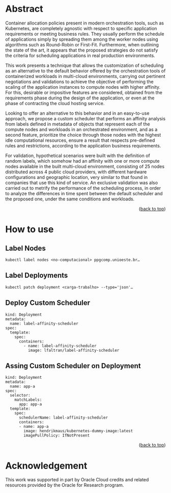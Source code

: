# Abstract

Container allocation policies present in modern orchestration tools, such as Kubernetes, are completely agnostic with respect to specific application requirements or meeting business rules. They usually perform the schedule of applications simply by spreading them among the worker nodes using algorithms such as Round-Robin or First-Fit. Furthermore, when outlining the state of the art, it appears that the proposed strategies do not satisfy the criteria for scheduling applications in real production environments.

This work presents a technique that allows the customization of scheduling as an alternative to the default behavior offered by the orchestration tools of containerized workloads in multi-cloud environments, carrying out pertinent negotiations and validations to achieve the objective of performing the scaling of the application instances to compute nodes with higher affinity. For this, desirable or impositive features are considered, obtained from the requirements phase during the design of the application, or even at the phase of contracting the cloud hosting service.

Looking to offer an alternative to this behavior and in an easy-to-use approach, we propose a custom scheduler that performs an affinity analysis from labels defined in metadata of objects that represent each of the compute nodes and workloads in an orchestrated environment, and as a second feature, prioritize the choice through those nodes with the highest idle computational resources, ensure a result that respects pre-defined rules and restrictions, according to the application business requirements. 

For validation, hypothetical scenarios were built with the definition of random labels, which somehow had an affinity with one or more compute nodes available in the built multi-cloud environment, consisting of 25 nodes distributed across 4 public cloud providers, with different hardware configurations and geographic location, very similar to that found in companies that use this kind of service. An exclusive validation was also carried out to metrify the performance of the scheduling process, in order to analyze the differences in time spent between the default scheduler and the proposed one, under the same conditions and workloads.

<p align="right">(<a href="#top">back to top</a>)</p>

# How to use

## Label Nodes
```kubectl label nodes <no-computacional> ppgcomp.unioeste.br…```

## Label Deployments
```kubectl patch deployment <carga-trabalho> --type='json'…```

## Deploy Custom Scheduler
```apiVersion: apps/v1
kind: Deployment
metadata:
  name: label-affinity-scheduler
spec:
  template:
    spec:
      containers:
        - name: label-affinity-scheduler
          image: lfaltran/label-affinity-scheduler
```

## Assing Custom Scheduler on Deployment
```apiVersion: apps/v1
kind: Deployment
metadata:
  name: app-a
spec:
  selector:
    matchLabels:
      app: app-a
  template:
    spec:
      schedulerName: label-affinity-scheduler
      containers:
      - name: app-a
        image: hendrikmaus/kubernetes-dummy-image:latest
        imagePullPolicy: IfNotPresent
```

<p align="right">(<a href="#top">back to top</a>)</p>

# Acknowledgement

This work was supported in part by Oracle Cloud credits and related resources provided by the Oracle for Research program.